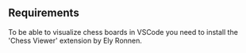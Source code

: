 ## Requirements
To be able to visualize chess boards in VSCode you need to install the 'Chess Viewer' extension by Ely Ronnen.